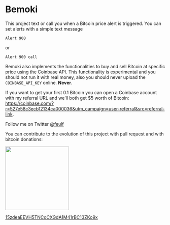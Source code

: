 Bemoki
======

This project text or call you when a Bitcoin price alert is triggered. You can set alerts with a simple text message
``` 
Alert 900 
```

or 
``` 
Alert 900 call
```

Bemoki also implements the functionalities to buy and sell Bitcoin at specific price using the Coinbase API. 
This functionality is experimental and you should not run it with real money, also you should never upload the ``` COINBASE_API_KEY ``` online. **Never**.


If you want to get your first 0.1 Bitcoin you can open a Coinbase account with my referral URL and we'll both get $5 worth of Bitcoin:
https://coinbase.com/?r=527e58c3ecb12134ca000036&utm_campaign=user-referral&src=referral-link.


Follow me on Twitter <a href="https://twitter.com/feulf">@feulf</a>



You can contribute to the evolution of this project with pull request and with bitcoin donations:

<a href="bitcoin:15zdeaEEVH5TNCoCXGdA1M41rBC13ZKo9x"><img src="http://bemoki.com/bitcoin.png" width="200"></a>


<a href="bitcoin:15zdeaEEVH5TNCoCXGdA1M41rBC13ZKo9x">15zdeaEEVH5TNCoCXGdA1M41rBC13ZKo9x</a>

